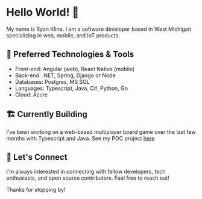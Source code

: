 # Hello World! 👋

My name is Ryan Kline. I am a software developer based in West Michigan specializing in web, mobile, and IoT products.

## 🔧 Preferred Technologies & Tools

- Front-end: Angular (web), React Native (mobile)
- Back-end: .NET, Spring, Django or Node
- Databases: Postgres, MS SQL
- Languages: Typescript, Java, C#, Python, Go 
- Cloud: Azure

## 🏗️ Currently Building

I've been working on a web-based multiplayer board game over the last few months with Typescript and Java. See my POC project <a href="https://github.com/ryankline122/Monopoly-Pixi">here</a>

## 🤝 Let's Connect

I'm always interested in connecting with fellow developers, tech enthusiasts, and open source contributors. Feel free to reach out!

Thanks for stopping by!

